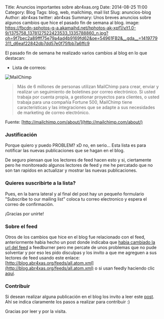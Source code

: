Title: Anuncios importantes sobre abr4xas.org
Date: 2014-08-25 11:00
Category: Blog
Tags: blog, web, mailchimp, mail list
Slug: anuncios-blog
Author: abr4xas
twitter: abr4xas
Summary: Unos breves anuncios sobre algunos cambios que hice el pasado fin de semana al blog.
image: https://fbcdn-sphotos-g-a.akamaihd.net/hphotos-ak-xpf1/v/t1.0-9/1375758_1378127522423533_1335788860_n.jpg?oh=9f7bec2a89fff75e79a4ad4b9169fd62&oe=54961FB2&__gda__=1419779311_d6eaf22842db7dd57e0f75fbb7a6ffc9


El pasado fin de semana he realizado varios cambios al blog en lo que destacan:

* Lista de correos:

![MailChimp](http://www.negocioseninternetrentables.com/wp-content/uploads/mailchimp-img-02.jpeg)

> Más de 6 millones de personas utilizan MailChimp para crear, enviar y realizar un seguimiento de boletines por correo electrónico. Si usted trabaja por cuenta propia, a gestionar proyectos para clientes, o usted trabaja para una compañía Fortune 500, MailChimp tiene características y las integraciones que se adapte a sus necesidades de marketing de correo electrónico.

Fuente: [http://mailchimp.com/about/](http://mailchimp.com/about/)

### Justificación

Porque quiero y puedo PROBLEM? xD no, en serio... Esta lista es para notificar las nuevas publicaciones que se hagan en el blog.

De seguro piensan que los lectores de feed hacen esto y si, ciertamente pero he monitoreado algunos lectores de feed y me he percatado que no son tan rapidos en actualizar y mostrar las nuevas publicaciones.

### Quieres suscribirte a la lista?

Pues, en la barra lateral y al final del post hay un pequeño formulario "Subscribe to our mailing list" coloca tu correo electronico y espera el correo de confirmación.

¡Gracias por unirte!

### Sobre el feed

Otros de los cambios que hice en el blog fue relacionado con el feed, anteriormente habia hecho un post donde indicaba que [habia cambiado la url del feed](http://blog.abr4xas.org/cambio-feed-url.html) a feedburner pero me percate de unos problemas que no pude solventar y por eso les pido disculpas y los invito a que me agreguen a sus lectores de feed usando este enlace: [http://blog.abr4xas.org/feeds/all.atom.xml](http://blog.abr4xas.org/feeds/all.atom.xml)  o si usan feedly haciendo clic <a href="http://cloud.feedly.com/#subscription%2Ffeed%2Fhttp%3A%2F%2Fblog.abr4xas.org%2Ffeeds%2Fall.atom.xml" target="_blank">aquí</a>.

### Contribuir

Si desean realizar alguna publicación en el blog los invito a leer este [post](http://blog.abr4xas.org/pages/contribute.html). Ahí se indica claramente los pasos a realizar para contribuir :)

Gracias por leer y por la visita.
